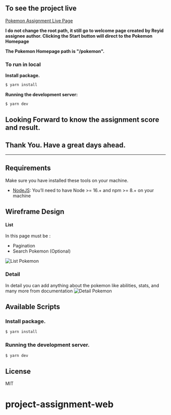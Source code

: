 ## To see  the project live

[Pokemon Assignment Live Page](https://project-assignment-web-reyid-3rqedmbh7-riansj.vercel.app/pokemon/)

**I do not change the root path, it still go to welcome page created by Reyid assignee author. Clicking the Start button will direct to the Pokemon Homepage**

**The Pokemon Homepage path is "/pokemon".**

### To run in local

**Install package.**

```bash
$ yarn install
```
**Running the development server:**

```bash
$ yarn dev
```

## Looking Forward to know the assignment score and result.

## Thank You. Have a great days ahead.

---

## Requirements

Make sure you have installed these tools on your machine.

-   [NodeJS](https://nodejs.org/en/): You’ll need to have Node >= 16.+ and npm >= 8.+ on your machine

## Wireframe Design

#### List
In this page must be :
- Pagination
- Search Pokemon (Optional)

![List Pokemon](https://user-images.githubusercontent.com/88316106/147185529-d872d1c6-c7cd-4a3d-bb38-5e7959579dfa.png)

### Detail
In detail you can add anything about the pokemon like abilities, stats, and many more from documentation
![Detail Pokemon](https://user-images.githubusercontent.com/88316106/147185533-df212221-9166-4663-b7e6-7b69dbc805c8.png)

## Available Scripts

### Install package.

```bash
$ yarn install
```

### Running the development server.

```bash
$ yarn dev
```

## License

MIT

# project-assignment-web
